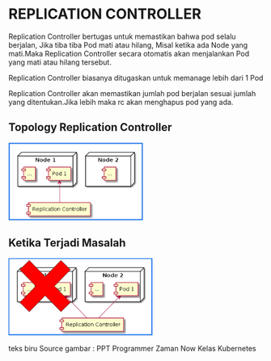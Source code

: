 # REPLICATION CONTROLLER
Replication Controller bertugas untuk memastikan bahwa pod selalu berjalan, Jika tiba tiba Pod mati atau hilang, Misal ketika ada Node yang mati.Maka Replication Controller secara otomatis akan menjalankan Pod yang mati atau hilang tersebut.

Replication Controller biasanya ditugaskan untuk memanage lebih dari 1 Pod 

Replication Controller akan memastikan jumlah pod berjalan sesuai jumlah yang ditentukan.Jika lebih maka rc akan menghapus pod yang ada.

## Topology Replication Controller
![tp-rc](./image/tp-rc.png)

## Ketika Terjadi Masalah
![tp-rc-error](./image/tp-rc-problem.png)

teks biru Source gambar : PPT Programmer Zaman Now Kelas Kubernetes